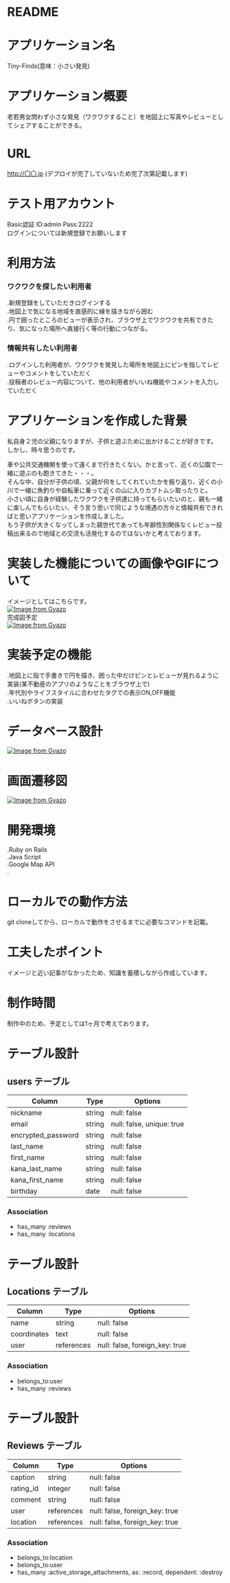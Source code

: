 # README

# アプリケーション名
Tiny-Finds(意味：小さい発見)
# アプリケーション概要
老若男女問わず小さな発見（ワクワクすること）を地図上に写真やレビューとしてシェアすることができる。
# URL
http://〇〇.jp (デプロイが完了していないため完了次第記載します)
# テスト用アカウント
Basic認証 ID:admin  Pass:2222  
ログインについては新規登録でお願いします
# 利用方法  
### ワクワクを探したい利用者
.新規登録をしていただきログインする  
.地図上で気になる地域を直感的に縁を描きながら囲む  
.円で囲ったところのビューが表示され、ブラウザ上でワクワクを共有できたり、気になった場所へ直接行く等の行動につながる。  
### 情報共有したい利用者
.ログインした利用者が、ワクワクを発見した場所を地図上にピンを指してレビューやコメントをしていただく  
.投稿者のレビュー内容について、他の利用者がいいね機能やコメントを入力していただく  
# アプリケーションを作成した背景  
私自身２児の父親になりますが、子供と遊ぶために出かけることが好きです。  
しかし、時々思うのです。  
  
車や公共交通機関を使って遠くまで行きたくない。かと言って、近くの公園で一緒に遊ぶのも飽きてきた・・・。  
そんな中、自分が子供の頃、父親が何をしてくれていたかを振り返り、近くの小川で一緒に魚釣りや自転車に乗って近くの山に入りカブトムシ取ったりと。  
小さい頃に自身が経験したワクワクを子供達に持ってもらいたいのと、親も一緒に楽しんでもらいたい、そう言う思いで同じような境遇の方々と情報共有できればと思いアプリケーションを作成しました。  
もう子供が大きくなってしまった親世代であっても年齢性別関係なくレビュー投稿出来るので地域との交流も活発化するのではないかと考えております。  
# 実装した機能についての画像やGIFについて  
イメージとしてはこちらです。  
[![Image from Gyazo](https://i.gyazo.com/ff457061c195db6dd3ae335d96335611.gif)](https://gyazo.com/ff457061c195db6dd3ae335d96335611)  
完成図予定  
[![Image from Gyazo](https://i.gyazo.com/3809f5e61ec606baf292d1658dd47016.jpg)](https://gyazo.com/3809f5e61ec606baf292d1658dd47016)
# 実装予定の機能  
.地図上に指で手書きで円を描き、囲った中だけピンとレビューが見れるように実装(某不動産のアプリのようなことをブラウザ上で)  
.年代別やライフスタイルに合わせたタグでの表示ON,OFF機能  
.いいねボタンの実装  
# データベース設計  
[![Image from Gyazo](https://i.gyazo.com/3e55fa0d6b9ea9c566d99214ab681bb3.png)](https://gyazo.com/3e55fa0d6b9ea9c566d99214ab681bb3)  
# 画面遷移図  
[![Image from Gyazo](https://i.gyazo.com/bf31597b09a3f50eb954bfe960808fcd.png)](https://gyazo.com/bf31597b09a3f50eb954bfe960808fcd)
# 開発環境  
.Ruby on Rails  
.Java Script  
.Google Map API  
.  
# ローカルでの動作方法  
git cloneしてから、ローカルで動作をさせるまでに必要なコマンドを記載。  
# 工夫したポイント  
イメージと近い記事がなかったため、知識を蓄積しながら作成しています。  
# 制作時間  
制作中のため、予定としては1ヶ月で考えております。
# テーブル設計

## users テーブル

| Column             | Type   | Options                   |
| ------------------ | ------ | ------------------------- |
| nickname           | string | null: false               | ニックネーム
| email              | string | null: false, unique: true | メールアドレス
| encrypted_password | string | null: false               | パスワード
| last_name          | string | null: false               | 名前
| first_name         | string | null: false               | 苗字
| kana_last_name     | string | null: false               | カナ名前
| kana_first_name    | string | null: false               | カナ苗字
| birthday           | date   | null: false               | 誕生日


### Association

- has_many :reviews
- has_many :locations


# テーブル設計

## Locations テーブル

| Column             | Type       | Options                        |
| ------------------ | ---------- | ------------------------------ |
| name               | string     | null: false                    | ポリゴンの名前
| coordinates        | text       | null: false                    | 座標
| user               | references | null: false, foreign_key: true | 外部キー
### Association

- belongs_to:user
- has_many :reviews


# テーブル設計

## Reviews テーブル

| Column       | Type         | Options                        |
| ------------ | ------------ | ------------------------------ |
| caption      | string       | null: false                    | 題名（見出し）
| rating_id    | integer      | null: false                    | レビューの評価（⭐︎で１から５段階表示）
| comment      | string       | null: false                    | ちょっとしたコメント
| user         | references   | null: false, foreign_key: true | 外部キー
| location     | references   | null: false, foreign_key: true | 外部キー

### Association

- belongs_to:location
- belongs_to:user
- has_many :active_storage_attachments, as: :record, dependent: :destroy
